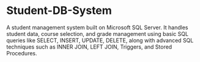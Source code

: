 # Student-DB-System
A student management system built on Microsoft SQL Server. It handles student data, course selection, and grade management using basic SQL queries like SELECT, INSERT, UPDATE, DELETE, along with advanced SQL techniques such as INNER JOIN, LEFT JOIN, Triggers, and Stored Procedures.
